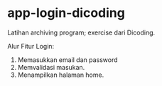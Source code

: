 # app-login-dicoding
Latihan archiving program; exercise dari Dicoding. 

Alur Fitur Login:
1. Memasukkan email dan password
2. Memvalidasi masukan.
3. Menampilkan halaman home.
